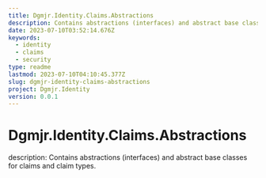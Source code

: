 ```yaml
---
title: Dgmjr.Identity.Claims.Abstractions
description: Contains abstractions (interfaces) and abstract base classes for claims and claim types.
date: 2023-07-10T03:52:14.676Z
keywords:
  - identity
  - claims
  - security
type: readme
lastmod: 2023-07-10T04:10:45.377Z
slug: dgmjr-identity-claims-abstractions
project: Dgmjr.Identity
version: 0.0.1
---
```


# Dgmjr.Identity.Claims.Abstractions

description: Contains abstractions (interfaces) and abstract base classes for claims and claim types.

